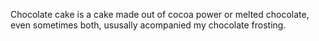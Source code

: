 Chocolate cake is a cake made out of cocoa power or melted chocolate, even sometimes both, ususally acompanied my chocolate frosting. 